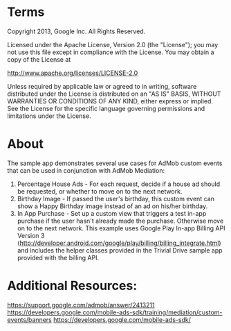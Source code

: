 Terms
=====

Copyright 2013, Google Inc. All Rights Reserved.

Licensed under the Apache License, Version 2.0 (the "License");
you may not use this file except in compliance with the License.
You may obtain a copy of the License at

http://www.apache.org/licenses/LICENSE-2.0

Unless required by applicable law or agreed to in writing, software
distributed under the License is distributed on an "AS IS" BASIS,
WITHOUT WARRANTIES OR CONDITIONS OF ANY KIND, either express or implied.
See the License for the specific language governing permissions and
limitations under the License.

About
=====

The sample app demonstrates several use cases for AdMob custom events that can
be used in conjunction with AdMob Mediation:

  1. Percentage House Ads - For each request, decide if a house ad should be
     requested, or whether to move on to the next network.
  2. Birthday Image - If passed the user's birthday, this custom event can show
     a Happy Birthday image instead of an ad on his/her birthday.
  3. In App Purchase - Set up a custom view that triggers a test in-app purchase
     if the user hasn't already made the purchase. Otherwise move on to the
     next network. This example uses Google Play In-app Billing API Version 3
     (http://developer.android.com/google/play/billing/billing_integrate.html)
     and includes the helper classes provided in the Trivial Drive sample app
     provided with the billing API.

Additional Resources:
=====================

https://support.google.com/admob/answer/2413211
https://developers.google.com/mobile-ads-sdk/training/mediation/custom-events/banners
https://developers.google.com/mobile-ads-sdk/
